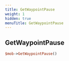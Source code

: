 ```yaml
---
title: GetWaypointPause
weight: 1
hidden: true
menuTitle: GetWaypointPause
---
```

## GetWaypointPause
```perl
$mob->GetWaypointPause()
```